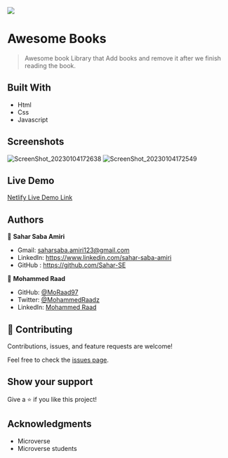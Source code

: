 ![](https://img.shields.io/badge/Microverse-blueviolet)

# Awesome Books

> Awesome book Library that Add books and remove it after we finish reading the book.


## Built With

- Html 
- Css 
- Javascript

## Screenshots
![ScreenShot_20230104172638](https://user-images.githubusercontent.com/89518488/210772419-c650dccd-c33b-4603-9d08-3d493f0952f8.png)
![ScreenShot_20230104172549](https://user-images.githubusercontent.com/89518488/210772429-e2174857-cfce-4d4e-aa0f-5ed2894fe39b.png)

## Live Demo
[Netlify Live Demo Link](https://awesome-books-moraad.netlify.app/)

## Authors

👤 **Sahar Saba Amiri**

 - Gmail: saharsaba.amiri123@gmail.com
 - LinkedIn: https://www.linkedin.com/sahar-saba-amiri
 - GitHub : https://github.com/Sahar-SE
 
👤 **Mohammed Raad**

- GitHub: [@MoRaad97](https://github.com/MoRaad97)
- Twitter: [@MohammedRaadz](https://twitter.com/MohammedRaadz)
- LinkedIn: [Mohammed Raad](linkedin.com/in/mohammed-raad-600176210)

## 🤝 Contributing

Contributions, issues, and feature requests are welcome!

Feel free to check the [issues page](../../issues/).

## Show your support

Give a ⭐️ if you like this project!

## Acknowledgments

- Microverse
- Microverse students 

